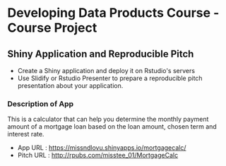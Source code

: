 # Developing Data Products Course - Course Project

## Shiny Application and Reproducible Pitch
- Create a Shiny application and deploy it on Rstudio's servers
- Use Slidify or Rstudio Presenter to prepare a reproducible pitch presentation about your application.

### Description of App
This is a calculator that can help you determine the monthly payment amount of a mortgage loan based on the loan amount, chosen term and interest rate.

- App URL : https://missndlovu.shinyapps.io/mortgagecalc/
- Pitch URL : http://rpubs.com/misstee_01/MortgageCalc
